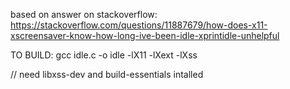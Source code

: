 based on answer on stackoverflow:
https://stackoverflow.com/questions/11887679/how-does-x11-xscreensaver-know-how-long-ive-been-idle-xprintidle-unhelpful

TO BUILD:
	gcc idle.c -o idle -lX11 -lXext -lXss


//  need libxss-dev and build-essentials intalled

